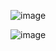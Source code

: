 ![image](https://github.com/bs08x/Command-and-Control-server/assets/68190921/c6423e4c-b3da-4f32-92ed-e688f593b8a6)

![image](https://github.com/bs08x/Command-and-Control-server/assets/68190921/d46445bf-3217-4ae7-a617-8e95b874d5bb)
